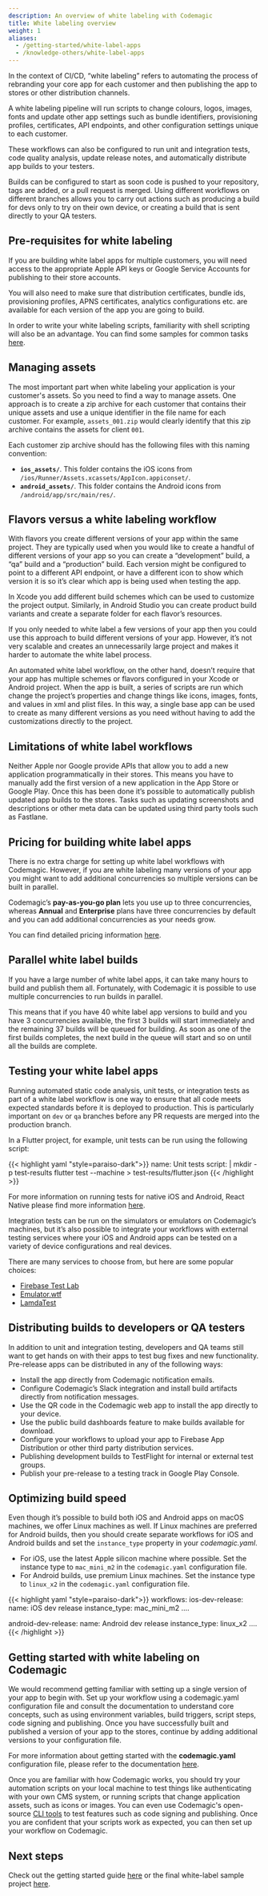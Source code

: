 ```yaml
---
description: An overview of white labeling with Codemagic
title: White labeling overview
weight: 1
aliases:
  - /getting-started/white-label-apps
  - /knowledge-others/white-label-apps
---
```


In the context of CI/CD, “white labeling” refers to automating the process of rebranding your core app for each customer and then publishing the app to stores or other distribution channels. 

A white labeling pipeline will run scripts to change colours, logos, images, fonts and update other app settings such as bundle identifiers, provisioning profiles, certificates, API endpoints, and other configuration settings unique to each customer. 

These workflows can also be configured to run unit and integration tests, code quality analysis, update release notes, and automatically distribute app builds to your testers. 

Builds can be configured to start as soon code is pushed to your repository, tags are added, or a pull request is merged. Using different workflows on different branches allows you to carry out actions such as producing a build for devs only to try on their own device, or creating a build that is sent directly to your QA testers.

## Pre-requisites for white labeling

If you are building white label apps for multiple customers, you will need access to the appropriate Apple API keys or Google Service Accounts for publishing to their store accounts. 

You will also need to make sure that distribution certificates, bundle ids, provisioning profiles, APNS certificates, analytics configurations etc. are available for each version of the app you are going to build. 

In order to write your white labeling scripts, familiarity with shell scripting will also be an advantage. You can find some samples for common tasks [here](https://docs.codemagic.io/yaml-quick-start/white-label-getting-started/).

## Managing assets

The most important part when white labeling your application is your customer's assets.
So you need to find a way to manage assets. One approach is to create a zip archive for each customer that contains their unique assets and use a unique identifier in the file name for each customer. For example, `assets_001.zip` would clearly identify that this zip archive contains the assets for client `001`. 

Each customer zip archive should has the following files with this naming convention:
- **`ios_assets/`**. This folder contains the iOS icons from `/ios/Runner/Assets.xcassets/AppIcon.appiconset/`.
- **`android_assets/`**. This folder contains the Android icons from `/android/app/src/main/res/`.

## Flavors versus a white labeling workflow

With flavors you create different versions of your app within the same project. They are typically used when you would like to create a handful of different versions of your app so you can create a “development” build, a “qa” build and a “production” build. Each version might be configured to point to a different API endpoint, or have a different icon to show which version it is so it’s clear which app is being used when testing the app.

In Xcode you add different build schemes which can be used to customize the project output. Similarly, in Android Studio you can create product build variants and create a separate folder for each flavor’s resources.

If you only needed to white label a few versions of your app then you could use this approach to build different versions of your app. However, it’s not very scalable and creates an unnecessarily large project and makes it harder to automate the white label process.

An automated white label workflow, on the other hand, doesn’t require that your app has multiple schemes or flavors configured in your Xcode or Android project. When the app is built, a series of scripts are run which change the project’s properties and change things like icons, images, fonts, and values in xml and plist files. In this way, a single base app can be used to create as many different versions as you need without having to add the customizations directly to the project.



## Limitations of white label workflows

Neither Apple nor Google provide APIs that allow you to add a new application programmatically in their stores. This means you have to manually add the first version of a new application in the App Store or Google Play. Once this has been done it’s possible to automatically publish updated app builds to the stores. Tasks such as updating screenshots and descriptions or other meta data can be updated using third party tools such as Fastlane.

## Pricing for building white label apps

There is no extra charge for setting up white label workflows with Codemagic. However, if you are white labeling many versions of your app you might want to add additional concurrencies so multiple versions can be built in parallel. 

Codemagic’s **pay-as-you-go plan** lets you use up to three concurrencies, whereas **Annual** and **Enterprise** plans have three concurrencies by default and you can add additional concurrencies as your needs grow. 

You can find detailed pricing information [here](https://docs.codemagic.io/billing/pricing/).

## Parallel white label builds

If you have a large number of white label apps, it can take many hours to build and publish them all. Fortunately, with Codemagic it is possible to use multiple concurrencies to run builds in parallel. 

This means that if you have 40 white label app versions to build and you have 3 concurrencies available, the first 3 builds will start immediately and the remaining 37 builds will be queued for building. As soon as one of the first builds completes, the next build in the queue will start and so on until all the builds are complete.

## Testing your white label apps

Running automated static code analysis, unit tests, or integration tests as part of a white label workflow is one way to ensure that all code meets expected standards before it is deployed to production. This is particularly important on `dev` or `qa` branches before any PR requests are merged into the production branch. 

In a Flutter project, for example, unit tests can be run using the following script:

{{< highlight yaml "style=paraiso-dark">}}
  name: Unit tests
  script: | 
    mkdir -p test-results
    flutter test --machine > test-results/flutter.json
{{< /highlight >}}

For more information on running tests for native iOS and Android, React Native please find more information [here](../yaml-testing/testing/).

Integration tests can be run on the simulators or emulators on Codemagic’s machines, but it’s also possible to integrate your workflows with external testing services where your iOS and Android apps can be tested on a variety of device configurations and real devices. 

There are many services to choose from, but here are some popular choices:

- [Firebase Test Lab](https://docs.codemagic.io/yaml-testing/firebase-test-lab/)
- [Emulator.wtf](https://docs.codemagic.io/yaml-testing/emulator-wtf/)
- [LamdaTest](https://docs.codemagic.io/integrations/lambdatest-integration/)

## Distributing builds to developers or QA testers

In addition to unit and integration testing, developers and QA teams still want to get hands on with their apps to test bug fixes and new functionality. Pre-release apps can be distributed in any of the following ways:

- Install the app directly from Codemagic notification emails.
- Configure Codemagic’s Slack integration and install build artifacts directly from notification messages.
- Use the QR code in the Codemagic web app to install the app directly to your device.
- Use the public build dashboards feature to make builds available for download.
- Configure your workflows to upload your app to Firebase App Distribution or other third party distribution services.
- Publishing development builds to TestFlight for internal or external test groups.
- Publish your pre-release to a testing track in Google Play Console.

## Optimizing build speed

Even though it’s possible to build both iOS and Android apps on macOS machines, we offer Linux machines as well. If Linux machines are preferred for Android builds, then you should create separate workflows for iOS and Android builds and set the `instance_type` property in your *codemagic.yaml*. 

- For iOS, use the latest Apple silicon machine where possible. Set the instance type to `mac_mini_m2` in the `codemagic.yaml` configuration file.
- For Android builds, use premium Linux machines. Set the instance type to `linux_x2` in the `codemagic.yaml` configuration file.

{{< highlight yaml "style=paraiso-dark">}}
workflows:
  ios-dev-release:
    name: iOS dev release
    instance_type: mac_mini_m2
  ....

  android-dev-release:
    name: Android dev release
    instance_type: linux_x2
  ....
  {{< /highlight >}}

## Getting started with white labeling on Codemagic

We would recommend getting familiar with setting up a single version of your app to begin with. Set up your workflow using a codemagic.yaml configuration file and consult the documentation to understand core concepts, such as using environment variables, build triggers, script steps, code signing and publishing. Once you have successfully built and published a version of your app to the stores, continue by adding additional versions to your configuration file. 

For more information about getting started with the **codemagic.yaml** configuration file, please refer to the documentation [here](../yaml/yaml-getting-started/).

Once you are familiar with how Codemagic works, you should try your automation scripts on your local machine to test things like authenticating with your own CMS system, or running scripts that change application assets, such as icons or images. You can even use Codemagic's open-source [CLI tools](https://github.com/codemagic-ci-cd/cli-tools) to test features such as code signing and publishing. Once you are confident that your scripts work as expected, you can then set up your workflow on Codemagic.

## Next steps

Check out the getting started guide [here](../yaml-quick-start/white-label-getting-started/) or the final white-label sample project [here](https://github.com/codemagic-ci-cd/white-label-demo-project).
